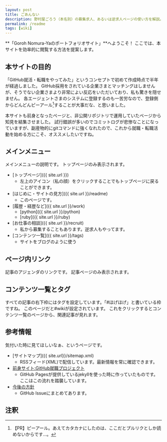 ```yaml
---
layout: post
title: ごあんない
description: 野村屋ごろう（本名別）の募集求人、あるいは逆求人ページの使い方を解説。GitHub Pagesで公開しているので誰でもコピペで似たようなサイトが作れます。
permalink: /readme
tags: [wiki]
---
```

**「Goroh Nomura-Yaのポートフォリオサイト」**へようこそ！
ここでは、本サイトを効率的に閲覧する方法を提案します。

## 本サイトの目的
「GitHub就活・転職をやってみた」というコンセプトで初めて作成時点で半年が経過しました。
GitHub採用をされている企業さまとマッチングはしませんが、そうでない企業さまより非常によい反応をいただいており、私も驚きを隠せません。
各エージェントさまのシステムに登録するのも一苦労なので、登録側からどんどんピーアール[^1]することが大事だな、と思いました。

本サイトも前身となったページと、非公開リポジトリで運用していたページから知見を結集させました。
試行錯誤が多いのでコミットログが悲惨なことになっていますが、副産物的にgitコマンドに強くなれたので、これから就職・転職活動を始める方にこそ、オススメしたいですね。

## メインメニュー
メインメニューの説明です。
トップページのみ表示されます。

* [トップページ]({{ site.url }})
  * 左上のアイコン（私の顔）をクリックすることでもトップページに戻ることができます。
* [はじめに・サイトの見方]({{ site.url }}/readme)
  * このページです。
* [履歴・経歴など]({{ site.url }}/work)
  * [python]({{ site.url }}/python)
  * [ruby]({{ site.url }}/ruby)
* [お仕事の相談]({{ site.url }}/recruit)
  * 私から募集することもあります。逆求人もやってます。
* [コンテンツ一覧]({{ site.url }}/tags)
  * サイトをブログのように使う

## ページ内リンク
記事のアジェンダのリンクです。
記事ページのみ表示されます。

## コンテンツ一覧とタグ
すべての記事の右下枠にはタグを設定しています。「#ほげほげ」と書いている枠ですね。
このページだと#wikiが設定されています。
これをクリックするとコンテンツ一覧のページから、関連記事が見れます。

## 参考情報
気付いた時に見てほしいなぁ、というページです。

* [サイトマップ]({{ site.url}}/sitemap.xml)
  * RSSフィード(XML)で配信しています。最新情報を常に確認できます。
* [前身サイト:GitHub就職プロジェクト](https://shimajima-eiji.github.io/)
  * GitHub Pagesが提供しているjekyllを使った時に作っていたものです。ここはこの流れを踏襲しています。
* [今後の方針](https://github.com/shimajima-eiji/resume/issues)
  * GitHub Issueにまとめてあります。

## 注釈
[^1]: 【PR】ピーアール。あえてカタカナにしたのは、ここだとプルリクとしか読めないからです…。
